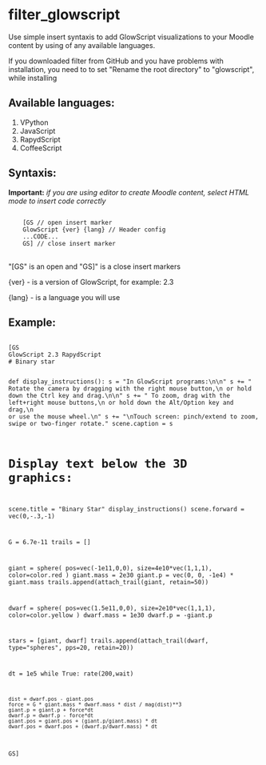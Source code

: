 # filter_glowscript
<p>Use simple insert syntaxis to add GlowScript visualizations to your Moodle content by using of any available languages.</p>
<p>If you downloaded filter from GitHub and you have problems with installation, you need to to set "Rename the root directory" to "glowscript", while installing</p>
<h2>Available languages:</h2>
<ol>
    <li>VPython</li>
    <li>JavaScript</li>
    <li>RapydScript</li>
    <li>CoffeeScript</li>
</ol>

<h2>Syntaxis:</h2>
<b>Important:</b><i> if you are using editor to create Moodle content, select HTML mode to insert code correctly</i>
<pre>
<code>
    [GS // open insert marker
    GlowScript {ver} {lang} // Header config
    ...CODE...
    GS] // close insert marker
</code>
</pre>
<article>
    <p> "[GS" is an open and "GS]" is a close insert markers</p>
    <p> {ver} - is a version of GlowScript, for example: 2.3</p>
    <p> {lang} - is a language you will use</p>
</article>

<h2> Example: </h2>
<pre>
<code> 
[GS
GlowScript 2.3 RapydScript
# Binary star

def display_instructions():
    s = "In GlowScript programs:\n\n"
    s += "    Rotate the camera by dragging with the right mouse button,\n        or hold down the Ctrl key and drag.\n\n"
    s += "    To zoom, drag with the left+right mouse buttons,\n         or hold down the Alt/Option key and drag,\n         or use the mouse wheel.\n"
    s += "\nTouch screen: pinch/extend to zoom, swipe or two-finger rotate."
    scene.caption = s

# Display text below the 3D graphics:
scene.title = "Binary Star"
display_instructions()
scene.forward = vec(0,-.3,-1)

G = 6.7e-11
trails = []

giant = sphere( pos=vec(-1e11,0,0), size=4e10*vec(1,1,1), color=color.red )
giant.mass = 2e30
giant.p = vec(0, 0, -1e4) * giant.mass
trails.append(attach_trail(giant, retain=50))

dwarf = sphere( pos=vec(1.5e11,0,0), size=2e10*vec(1,1,1), color=color.yellow )
dwarf.mass = 1e30
dwarf.p = -giant.p

stars = [giant, dwarf]
trails.append(attach_trail(dwarf, type="spheres", pps=20, retain=20))

dt = 1e5
while True:
    rate(200,wait)

    dist = dwarf.pos - giant.pos
    force = G * giant.mass * dwarf.mass * dist / mag(dist)**3
    giant.p = giant.p + force*dt
    dwarf.p = dwarf.p - force*dt
    giant.pos = giant.pos + (giant.p/giant.mass) * dt
    dwarf.pos = dwarf.pos + (dwarf.p/dwarf.mass) * dt
GS]
</code>
</pre>
